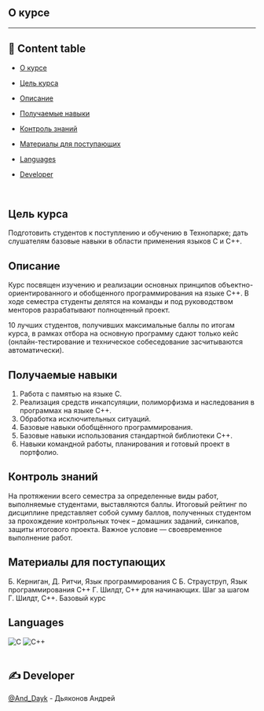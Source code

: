 <div  align="left">

  
  
##  О курсе
<!-- <h4>The best project</h4> -->
---
<!-- <br>   -->
  
  
## 📝 Content table
  
-  [О курсе](#about)
  
-  [Цель курса](#course_perpose)
 
-  [Описание](#description)
 
-  [Получаемые навыки](#acquired_skills)
  
-  [Контроль знаний](#knowledge_control)
  
-  [Материалы для поступающих](#materials_for_incoming)

-  [Languages](#languages)

-  [Developer](#developer)
<br>
  
  
  
## Цель курса <a name = "course_perpose"></a>
  
Подготовить студентов к поступлению и обучению в Технопарке; дать слушателям базовые навыки в области применения языков С и С++.

  
  
  
## Описание <a name = "description"></a>
  
Курс посвящен изучению и реализации основных принципов объектно-ориентированного и обобщенного программирования на языке С++. В ходе семестра студенты делятся на команды и под руководством менторов разрабатывают полноценный проект.

10  лучших студентов, получивших максимальные баллы по итогам курса, в рамках отбора на основную программу сдают только кейс (онлайн-тестирование и техническое собеседование засчитываются автоматически).

  
  
## Получаемые навыки <a name = "acquired_skills"></a>
  
1. Работа с памятью на языке С.
2. Реализация средств инкапсуляции, полиморфизма и наследования в программах на языке С++.
3. Обработка исключительных ситуаций.
4. Базовые навыки обобщённого программирования.
5. Базовые навыки использования стандартной библиотеки С++.
6. Навыки командной работы, планирования и готовый проект в портфолио.

  
  
  
## Контроль знаний <a name = "knowledge_control"></a>
  
На протяжении всего семестра за определенные виды работ, выполняемые студентами, выставляются баллы. Итоговый рейтинг по дисциплине представляет собой сумму баллов, полученных студентом за прохождение контрольных точек – домашних заданий, синкапов, защиты итогового проекта.
Важное условие — своевременное выполнение работ.

  
  
## Материалы для поступающих<a name = "materials_for_incoming"></a>
  
Б. Керниган, Д. Ритчи, Язык программирования С
Б. Страуструп, Язык программирования С++
Г. Шилдт, С++ для начинающих. Шаг за шагом
Г. Шилдт, С++. Базовый курс
  

  
##  Languages <a name = "languages"></a>
  
![C](https://img.shields.io/badge/-C-090909?style=for-the-badge&logo=C&logoColor=6296CC)
![C++](https://img.shields.io/badge/-C++-090909?style=for-the-badge&logo=C%2b%2b&logoColor=6296CC)
  <br>
<br>

  
## ✍️ Developer <a name = "developer"></a>
  
[@And_Dayk](https://github.com/zdesbilaksenia) - Дьяконов Андрей
  <br>
<br>
